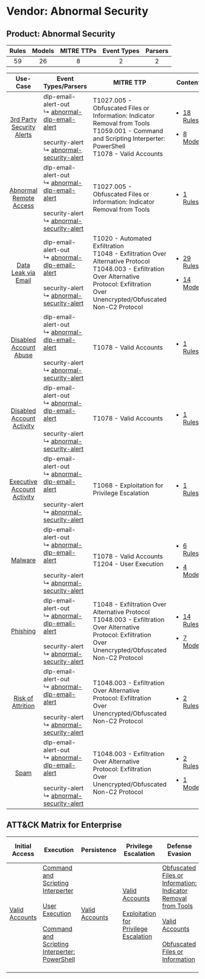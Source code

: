 Vendor: Abnormal Security
=========================
Product: Abnormal Security
--------------------------
| Rules | Models | MITRE TTPs | Event Types | Parsers |
|:-----:|:------:|:----------:|:-----------:|:-------:|
|  59   |   26   |     8      |      2      |    2    |

|                                     Use-Case                                     | Event Types/Parsers                                                                                                                                                                                                   | MITRE TTP                                                                                                                                                                                            | Content                                                                                                                                   |
|:--------------------------------------------------------------------------------:| --------------------------------------------------------------------------------------------------------------------------------------------------------------------------------------------------------------------- | ---------------------------------------------------------------------------------------------------------------------------------------------------------------------------------------------------- | ----------------------------------------------------------------------------------------------------------------------------------------- |
|  [3rd Party Security Alerts](../../../UseCases/uc_3rd_party_security_alerts.md)  |  dlp-email-alert-out<br> ↳ [abnormal-dlp-email-alert](Parsers/parserContent_abnormal-dlp-email-alert.md)<br><br> security-alert<br> ↳ [abnormal-security-alert](Parsers/parserContent_abnormal-security-alert.md)<br> | T1027.005 - Obfuscated Files or Information: Indicator Removal from Tools<br>T1059.001 - Command and Scripting Interperter: PowerShell<br>T1078 - Valid Accounts<br>                                 | [<ul><li>18 Rules</li></ul><ul><li>8 Models</li></ul>](Rules_Models/r_m_abnormal_security_abnormal_security_3rd_Party_Security_Alerts.md) |
|     [Abnormal Remote Access](../../../UseCases/uc_abnormal_remote_access.md)     |  dlp-email-alert-out<br> ↳ [abnormal-dlp-email-alert](Parsers/parserContent_abnormal-dlp-email-alert.md)<br><br> security-alert<br> ↳ [abnormal-security-alert](Parsers/parserContent_abnormal-security-alert.md)<br> | T1027.005 - Obfuscated Files or Information: Indicator Removal from Tools<br>                                                                                                                        | [<ul><li>1 Rules</li></ul>](Rules_Models/r_m_abnormal_security_abnormal_security_Abnormal_Remote_Access.md)                               |
|        [Data Leak via Email](../../../UseCases/uc_data_leak_via_email.md)        |  dlp-email-alert-out<br> ↳ [abnormal-dlp-email-alert](Parsers/parserContent_abnormal-dlp-email-alert.md)<br><br> security-alert<br> ↳ [abnormal-security-alert](Parsers/parserContent_abnormal-security-alert.md)<br> | T1020 - Automated Exfiltration<br>T1048 - Exfiltration Over Alternative Protocol<br>T1048.003 - Exfiltration Over Alternative Protocol: Exfiltration Over Unencrypted/Obfuscated Non-C2 Protocol<br> | [<ul><li>29 Rules</li></ul><ul><li>14 Models</li></ul>](Rules_Models/r_m_abnormal_security_abnormal_security_Data_Leak_via_Email.md)      |
|     [Disabled Account Abuse](../../../UseCases/uc_disabled_account_abuse.md)     |  dlp-email-alert-out<br> ↳ [abnormal-dlp-email-alert](Parsers/parserContent_abnormal-dlp-email-alert.md)<br><br> security-alert<br> ↳ [abnormal-security-alert](Parsers/parserContent_abnormal-security-alert.md)<br> | T1078 - Valid Accounts<br>                                                                                                                                                                           | [<ul><li>1 Rules</li></ul>](Rules_Models/r_m_abnormal_security_abnormal_security_Disabled_Account_Abuse.md)                               |
|  [Disabled Account Activity](../../../UseCases/uc_disabled_account_activity.md)  |  dlp-email-alert-out<br> ↳ [abnormal-dlp-email-alert](Parsers/parserContent_abnormal-dlp-email-alert.md)<br><br> security-alert<br> ↳ [abnormal-security-alert](Parsers/parserContent_abnormal-security-alert.md)<br> | T1078 - Valid Accounts<br>                                                                                                                                                                           | [<ul><li>1 Rules</li></ul>](Rules_Models/r_m_abnormal_security_abnormal_security_Disabled_Account_Activity.md)                            |
| [Executive Account Activity](../../../UseCases/uc_executive_account_activity.md) |  dlp-email-alert-out<br> ↳ [abnormal-dlp-email-alert](Parsers/parserContent_abnormal-dlp-email-alert.md)<br><br> security-alert<br> ↳ [abnormal-security-alert](Parsers/parserContent_abnormal-security-alert.md)<br> | T1068 - Exploitation for Privilege Escalation<br>                                                                                                                                                    | [<ul><li>1 Rules</li></ul>](Rules_Models/r_m_abnormal_security_abnormal_security_Executive_Account_Activity.md)                           |
|                    [Malware](../../../UseCases/uc_malware.md)                    |  dlp-email-alert-out<br> ↳ [abnormal-dlp-email-alert](Parsers/parserContent_abnormal-dlp-email-alert.md)<br><br> security-alert<br> ↳ [abnormal-security-alert](Parsers/parserContent_abnormal-security-alert.md)<br> | T1078 - Valid Accounts<br>T1204 - User Execution<br>                                                                                                                                                 | [<ul><li>6 Rules</li></ul><ul><li>4 Models</li></ul>](Rules_Models/r_m_abnormal_security_abnormal_security_Malware.md)                    |
|                   [Phishing](../../../UseCases/uc_phishing.md)                   |  dlp-email-alert-out<br> ↳ [abnormal-dlp-email-alert](Parsers/parserContent_abnormal-dlp-email-alert.md)<br><br> security-alert<br> ↳ [abnormal-security-alert](Parsers/parserContent_abnormal-security-alert.md)<br> | T1048 - Exfiltration Over Alternative Protocol<br>T1048.003 - Exfiltration Over Alternative Protocol: Exfiltration Over Unencrypted/Obfuscated Non-C2 Protocol<br>                                   | [<ul><li>14 Rules</li></ul><ul><li>7 Models</li></ul>](Rules_Models/r_m_abnormal_security_abnormal_security_Phishing.md)                  |
|          [Risk of Attrition](../../../UseCases/uc_risk_of_attrition.md)          |  dlp-email-alert-out<br> ↳ [abnormal-dlp-email-alert](Parsers/parserContent_abnormal-dlp-email-alert.md)<br><br> security-alert<br> ↳ [abnormal-security-alert](Parsers/parserContent_abnormal-security-alert.md)<br> | T1048.003 - Exfiltration Over Alternative Protocol: Exfiltration Over Unencrypted/Obfuscated Non-C2 Protocol<br>                                                                                     | [<ul><li>2 Rules</li></ul>](Rules_Models/r_m_abnormal_security_abnormal_security_Risk_of_Attrition.md)                                    |
|                       [Spam](../../../UseCases/uc_spam.md)                       |  dlp-email-alert-out<br> ↳ [abnormal-dlp-email-alert](Parsers/parserContent_abnormal-dlp-email-alert.md)<br><br> security-alert<br> ↳ [abnormal-security-alert](Parsers/parserContent_abnormal-security-alert.md)<br> | T1048.003 - Exfiltration Over Alternative Protocol: Exfiltration Over Unencrypted/Obfuscated Non-C2 Protocol<br>                                                                                     | [<ul><li>2 Rules</li></ul><ul><li>1 Models</li></ul>](Rules_Models/r_m_abnormal_security_abnormal_security_Spam.md)                       |

ATT&CK Matrix for Enterprise
----------------------------
| Initial Access                                                      | Execution                                                                                                                                                                                                                                                       | Persistence                                                         | Privilege Escalation                                                                                                                                          | Defense Evasion                                                                                                                                                                                                                                                               | Credential Access | Discovery | Lateral Movement | Collection | Command and Control | Exfiltration                                                                                                                                                                                                                                                                                                                    | Impact |
| ------------------------------------------------------------------- | --------------------------------------------------------------------------------------------------------------------------------------------------------------------------------------------------------------------------------------------------------------- | ------------------------------------------------------------------- | ------------------------------------------------------------------------------------------------------------------------------------------------------------- | ----------------------------------------------------------------------------------------------------------------------------------------------------------------------------------------------------------------------------------------------------------------------------- | ----------------- | --------- | ---------------- | ---------- | ------------------- | ------------------------------------------------------------------------------------------------------------------------------------------------------------------------------------------------------------------------------------------------------------------------------------------------------------------------------- | ------ |
| [Valid Accounts](https://attack.mitre.org/techniques/T1078)<br><br> | [Command and Scripting Interperter](https://attack.mitre.org/techniques/T1059)<br><br>[User Execution](https://attack.mitre.org/techniques/T1204)<br><br>[Command and Scripting Interperter: PowerShell](https://attack.mitre.org/techniques/T1059/001)<br><br> | [Valid Accounts](https://attack.mitre.org/techniques/T1078)<br><br> | [Valid Accounts](https://attack.mitre.org/techniques/T1078)<br><br>[Exploitation for Privilege Escalation](https://attack.mitre.org/techniques/T1068)<br><br> | [Obfuscated Files or Information: Indicator Removal from Tools](https://attack.mitre.org/techniques/T1027/005)<br><br>[Valid Accounts](https://attack.mitre.org/techniques/T1078)<br><br>[Obfuscated Files or Information](https://attack.mitre.org/techniques/T1027)<br><br> |                   |           |                  |            |                     | [Exfiltration Over Alternative Protocol](https://attack.mitre.org/techniques/T1048)<br><br>[Exfiltration Over Alternative Protocol: Exfiltration Over Unencrypted/Obfuscated Non-C2 Protocol](https://attack.mitre.org/techniques/T1048/003)<br><br>[Automated Exfiltration](https://attack.mitre.org/techniques/T1020)<br><br> |        |